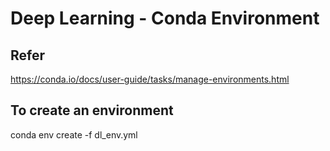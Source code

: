# Deep Learning  - Conda Environment

## Refer
https://conda.io/docs/user-guide/tasks/manage-environments.html

## To create an environment
conda env create -f dl_env.yml
